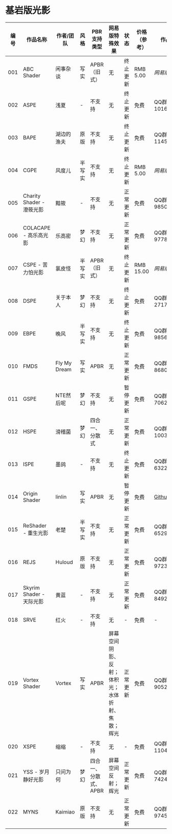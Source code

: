 # 基岩版光影

| 编号  | 作品名称                  | 作者/团队        | 风格  | PBR支持类型      | 网易版特殊效果                  | 状态     | 价格（参考）    | 作品链接          | 使用指南 |
|-----|-----------------------|-----------------|-------|-----------------|--------------------------|--------------|---------------|---------------------|-------------|
| 001 | ABC Shader            | 闲事杂谈         | 写实  | APBR（旧式）     | 无                        | 终止更新 | RMB 5.00  | *网易版内搜索*      | -    |
| 002 | ASPE                  | 浅夏           | -   | 不支持          | 无                        | 终止更新 | 免费        | QQ群1016651584 | -    |
| 003 | BAPE                  | 湖边的渔夫        | 原版  | 不支持          | 无                        | 终止更新 | 免费        | QQ群1145299676 | -    |
| 004 | CGPE                  | 风度儿          | 半写实 | 不支持          | 无                        | 终止更新 | RMB 5.00  | *网易版内搜索*      | -    |
| 005 | Charity Shader - 澄筱光影 | 黯筱           | -   | 不支持          | 无                        | 正常更新 | 免费        | QQ群985015786  | -    |
| 006 | COLACAPE - 高乐高光影      | 乐高密          | 梦幻  | 不支持          | 无                        | 正常更新 | 免费        | QQ群977868784  | -    |
| 007 | CSPE - 苦力怕光影          | 氯皮怪          | 半写实 | APBR（旧式）     | 无                        | 终止更新 | RMB 15.00 | *网易版内搜索*      | -    |
| 008 | DSPE                  | 关于本人         | 梦幻  | 不支持          | 无                        | 终止更新 | 免费        | QQ群271709694  | -    |
| 009 | EBPE                  | 晚风           | 半写实 | 不支持          | 无                        | 终止更新 | 免费        | QQ群985616154  | -    |
| 010 | FMDS                  | Fly My Dream | 写实  | APBR         | 无                        | 正常更新 | 免费        | QQ群868090814  | -    |
| 011 | GSPE                  | NTE然后呢       | 梦幻  | 不支持          | 无                        | 暂停更新 | 免费        | QQ群706276708  | -    |
| 012 | HSPE                  | 滑稽菌          | 梦幻  | 四合一、分散式      | 无                        | 正常更新 | 免费        | QQ群1003425399 | -    |
| 013 | ISPE                  | 墨鸽           | -   | 不支持          | 无                        | 终止更新 | 免费        | QQ群632252949  | -    |
| 014 | Origin Shader         | linlin       | 写实  | APBR         | 无                        | 暂停更新 | 免费        | [Github](https://github.com/origin0110/OriginShader)        | -    |
| 015 | ReShader - 重生光影       | 老楚           | 半写实 | 不支持          | 无                        | 正常更新 | 免费        | QQ群652983717  | -    |
| 016 | REJS                  | Huloud       | 原版  | 不支持          | 无                        | 正常更新 | 免费        | QQ群972380648  | -    |
| 017 | Skyrim Shader - 天际光影  | 黄蓝           | -   | 不支持          | 无                        | 正常更新 | 免费        | QQ群849287707  | -    |
| 018 | SRVE                  | 红火           | -   | 不支持          | 无                        | -    | 免费        | -             | -    |
| 019 | Vortex Shader         | Vortex       | 写实  | APBR         | 屏幕空间阴影、反射；体积光；水体折射、焦散；辉光 | 正常更新 | 免费        | QQ群905229872  | -    |
| 020 | XSPE                  | 缩缩           | -   | 不支持          | 无                        | -    | 免费        | QQ群1104134082 | -    |
| 021 | YSS - 岁月静好光影          | 只问为何         | 梦幻  | 四合一、分散式、APBR | 屏幕空间反射；辉光                | 正常更新 | 免费        | QQ群742477395  | -    |
| 022 | MYNS                  | Kaimiao      | 原版  | 不支持          | 无                        | 正常更新 | 免费        | QQ群974582279  |      |
